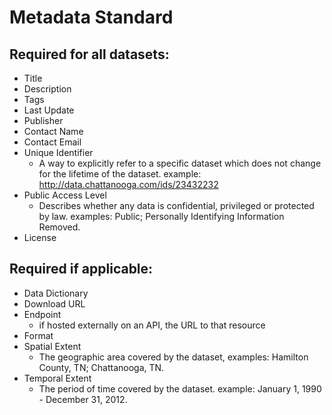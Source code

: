 # Metadata Standard

## Required for all datasets:

* Title
* Description
* Tags
* Last Update
* Publisher
* Contact Name
* Contact Email
* Unique Identifier
  - A way to explicitly refer to a specific dataset which does not change for the lifetime of the dataset. example: http://data.chattanooga.com/ids/23432232
* Public Access Level
  - Describes whether any data is confidential, privileged or protected by law. examples: Public; Personally Identifying Information Removed. 
* License

## Required if applicable:

* Data Dictionary
* Download URL
* Endpoint
  - if hosted externally on an API, the URL to that resource
* Format
* Spatial Extent
  - The geographic area covered by the dataset, examples: Hamilton County, TN; Chattanooga, TN.
* Temporal Extent
  - The period of time covered by the dataset. example: January 1, 1990 - December 31, 2012.
